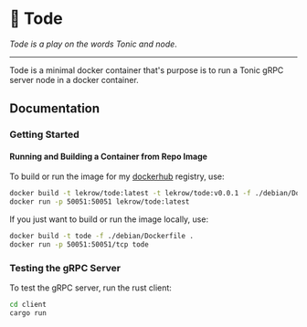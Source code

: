 # :frog: Tode

_Tode is a play on the words Tonic and node_.

---
Tode is a minimal docker container that's purpose is to run a Tonic gRPC server node in a docker container.

## Documentation

### Getting Started

#### Running and Building a Container from Repo Image

To build or run the image for my [dockerhub](https://hub.docker.com/r/lekrow/tode) registry, use:

```sh
docker build -t lekrow/tode:latest -t lekrow/tode:v0.0.1 -f ./debian/Dockerfile .
docker run -p 50051:50051 lekrow/tode:latest
```

If you just want to build or run the image locally, use:

```sh
docker build -t tode -f ./debian/Dockerfile .
docker run -p 50051:50051/tcp tode
```

### Testing the gRPC Server

To test the gRPC server, run the rust client:

```sh
cd client
cargo run
```
